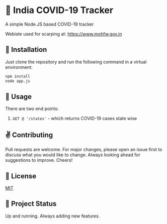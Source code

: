 # 💢 India COVID-19 Tracker

A simple Node.JS based COVID-19 tracker

Webiste used for scarping at: https://www.mohfw.gov.in

## 🚀 Installation

Just clone the repository and run the following command in a virtual environment:

```bash
npm install
node app.js
```

## 📣 Usage

There are two end points:

1. ```GET @ '/states'``` - which returns COVID-19 cases state wise

## ✌️ Contributing

Pull requests are welcome. For major changes, please open an issue first to discuss what you would like to change. Always looking ahead for suggestions to improve. Cheers!

## 📜 License

[MIT](https://choosealicense.com/licenses/mit/)

## 🔨 Project Status

Up and running. Always adding new features.
